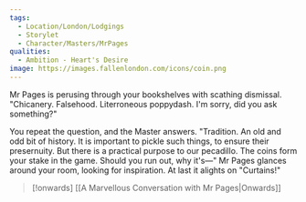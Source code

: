 ```yaml
---
tags:
  - Location/London/Lodgings 
  - Storylet
  - Character/Masters/MrPages
qualities:
  - Ambition - Heart's Desire
image: https://images.fallenlondon.com/icons/coin.png
---
```

Mr Pages is perusing through your bookshelves with scathing dismissal. "Chicanery. Falsehood. Literroneous poppydash. I'm sorry, did you ask something?"

You repeat the question, and the Master answers. "Tradition. An old and odd bit of history. It is important to pickle such things, to ensure their presernuity. But there is a practical purpose to our pecadillo. The coins form your stake in the game. Should you run out, why it's—" Mr Pages glances around your room, looking for inspiration. At last it alights on "Curtains!"

> [!onwards] [[A Marvellous Conversation with Mr Pages|Onwards]]